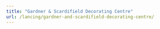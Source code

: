 ```yaml
---
title: "Gardner & Scardifield Decorating Centre"
url: /lancing/gardner-and-scardifield-decorating-centre/
---
```


